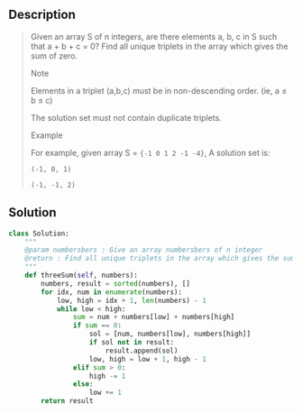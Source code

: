 Description
------------

> Given an array S of n integers, are there elements a, b, c in S such that a + b + c = 0? Find all unique triplets in the array which gives the sum of zero.
> 
> Note
> 
> Elements in a triplet (a,b,c) must be in non-descending order. (ie, a ≤ b ≤ c)
> 
> The solution set must not contain duplicate triplets.
> 
> Example
> 
> For example, given array S = `{-1 0 1 2 -1 -4}`, A solution set is:
> 
> `(-1, 0, 1)`
> 
> `(-1, -1, 2)`

Solution
----------

```python
class Solution:
    """
    @param numbersbers : Give an array numbersbers of n integer
    @return : Find all unique triplets in the array which gives the sum of zero.
    """
    def threeSum(self, numbers):
        numbers, result = sorted(numbers), []
        for idx, num in enumerate(numbers):
            low, high = idx + 1, len(numbers) - 1
            while low < high:
                sum = num + numbers[low] + numbers[high]
                if sum == 0:
                    sol = [num, numbers[low], numbers[high]]
                    if sol not in result:
                        result.append(sol)
                    low, high = low + 1, high - 1
                elif sum > 0:
                    high -= 1
                else: 
                    low += 1
        return result
```
